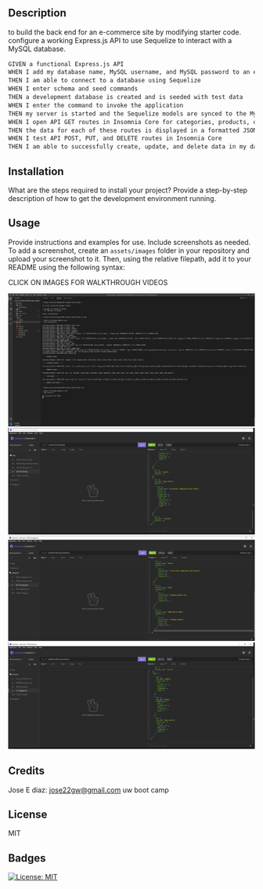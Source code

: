 
# <Object-Relational-Mapping-ORM-E-Commerce-Back-End>
## Description
to build the back end for an e-commerce site by modifying starter code. configure a working Express.js API to use Sequelize to interact with a MySQL database.

```md
GIVEN a functional Express.js API
WHEN I add my database name, MySQL username, and MySQL password to an environment variable file
THEN I am able to connect to a database using Sequelize
WHEN I enter schema and seed commands
THEN a development database is created and is seeded with test data
WHEN I enter the command to invoke the application
THEN my server is started and the Sequelize models are synced to the MySQL database
WHEN I open API GET routes in Insomnia Core for categories, products, or tags
THEN the data for each of these routes is displayed in a formatted JSON
WHEN I test API POST, PUT, and DELETE routes in Insomnia Core
THEN I am able to successfully create, update, and delete data in my database
```

## Installation
What are the steps required to install your project? Provide a step-by-step description of how to get the development environment running.
## Usage
Provide instructions and examples for use. Include screenshots as needed.
To add a screenshot, create an `assets/images` folder in your repository and upload your screenshot to it. Then, using the relative filepath, add it to your README using the following syntax:
    
CLICK ON IMAGES FOR WALKTHROUGH VIDEOS

[![fist steps](./assets/npm-i-seed-start.PNG)](https://drive.google.com/file/d/1LF1BimNEBpIe9vGOUjML0dTjmI1naqcz/view)
[![tags](./assets/tags.PNG)](https://drive.google.com/file/d/1s5Srr4ii9PBSTl6eHqQdFg-PItTHl5lZ/view)
[![categories](./assets/categories.PNG)](https://drive.google.com/file/d/1kKJhnWIn9SGHxM4Lzu2Rhd8aMlH_Mbre/view)
[![products](./assets/products.PNG)](https://drive.google.com/file/d/1s5Srr4ii9PBSTl6eHqQdFg-PItTHl5lZ/view)

## Credits
Jose E diaz: jose22gw@gmail.com
uw boot camp
## License
MIT
## Badges
[![License: MIT](https://img.shields.io/badge/License-MIT-yellow.svg)](https://opensource.org/licenses/MIT)
